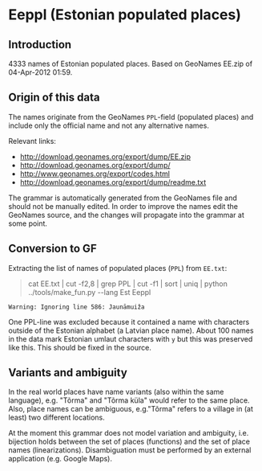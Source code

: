 Eeppl (Estonian populated places)
=================================

Introduction
------------

4333 names of Estonian populated places.
Based on GeoNames EE.zip of 04-Apr-2012 01:59.


Origin of this data
-------------------

The names originate from the GeoNames `PPL`-field (populated places)
and include only the official name and not any alternative names.

Relevant links:

  * http://download.geonames.org/export/dump/EE.zip
  * http://download.geonames.org/export/dump/
  * http://www.geonames.org/export/codes.html
  * http://download.geonames.org/export/dump/readme.txt

The grammar is automatically generated from the GeoNames file and should not
be manually edited. In order to improve the names edit the GeoNames source,
and the changes will propagate into the grammar at some point.


Conversion to GF
----------------

Extracting the list of names of populated places (`PPL`) from `EE.txt`:

> cat EE.txt | cut -f2,8 | grep PPL | cut -f1 | sort | uniq | python ../tools/make_fun.py --lang Est Eeppl

	Warning: Ignoring line 586: Jaunāmuiža

One PPL-line was excluded because it contained a name with characters outside of
the Estonian alphabet (a Latvian place name). About 100 names in the data
mark Estonian umlaut characters with `y` but this was preserved like this. This
should be fixed in the source.


Variants and ambiguity
----------------------

In the real world places have name variants (also within the same language), e.g.
"Tõrma" and "Tõrma küla" would refer to the same place. Also, place names
can be ambiguous, e.g."Tõrma" refers to a village in (at least) two different locations.

At the moment this grammar does not model variation and ambiguity, i.e.
bijection holds between
the set of places (functions) and
the set of place names (linearizations).
Disambiguation must be performed by an external application (e.g. Google Maps).
